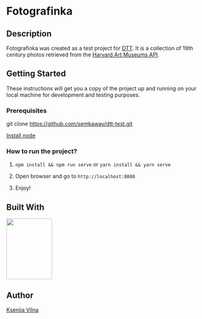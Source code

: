 # Fotografinka

## Description

Fotografinka was created as a test project for [DTT](https://www.en.d-tt.nl/). It is a collection of 19th century photos retrieved from the [Harvard Art Museums API](https://github.com/harvardartmuseums/api-docs).

## Getting Started

These instructions will get you a copy of the project up and running on your local machine for development and testing purposes.

### Prerequisites

git clone https://github.com/semkaway/dtt-test.git

[Install node](https://nodejs.org/en/download/)


### How to run the project?

1. `npm install && npm run serve` or `yarn install && yarn serve`

2. Open browser and go to `http://localhost:8080`

3. Enjoy!

## Built With

<a href="https://vuejs.org/" target="_blank">
    <img width="120" height='160' src="https://pbs.twimg.com/profile_images/875996174305472512/upM71pVR.jpg">
</a>

## Author
[Kseniia Vilna](https://github.com/semkaway)
